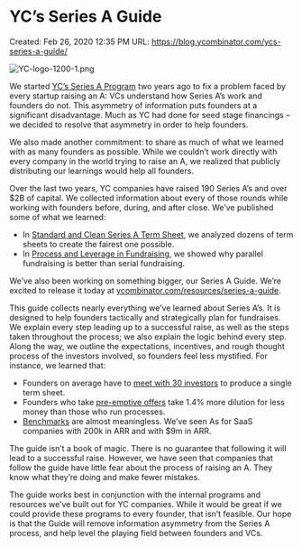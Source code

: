 # YC’s Series A Guide

Created: Feb 26, 2020 12:35 PM
URL: https://blog.ycombinator.com/ycs-series-a-guide/

![YC-logo-1200-1.png](YC%E2%80%99s%20Series%20A%20Guide%20d52da4509839417babccd697e1714a6f/YC-logo-1200-1.png)

We started [YC’s Series A Program](https://blog.ycombinator.com/yc-series-a-program/) two years ago to fix a problem faced by every startup raising an A: VCs understand how Series A’s work and founders do not. This asymmetry of information puts founders at a significant disadvantage. Much as YC had done for seed stage financings – we decided to resolve that asymmetry in order to help founders.

We also made another commitment: to share as much of what we learned with as many founders as possible. While we couldn’t work directly with every company in the world trying to raise an A, we realized that publicly distributing our learnings would help all founders.

Over the last two years, YC companies have raised 190 Series A’s and over $2B of capital. We collected information about every of those rounds while working with founders before, during, and after close. We’ve published some of what we learned:

- In [Standard and Clean Series A Term Sheet](https://blog.ycombinator.com/a-standard-and-clean-series-a-term-sheet/), we analyzed dozens of term sheets to create the fairest one possible.
- In [Process and Leverage in Fundraising](https://blog.ycombinator.com/process-and-leverage-in-fundraising/), we showed why parallel fundraising is better than serial fundraising.

We’ve also been working on something bigger, our Series A Guide. We’re excited to release it today at [ycombinator.com/resources/series-a-guide](https://www.ycombinator.com/resources/series-a-guide).

This guide collects nearly everything we’ve learned about Series A’s. It is designed to help founders tactically and strategically plan for fundraises. We explain every step leading up to a successful raise, as well as the steps taken throughout the process; we also explain the logic behind every step. Along the way, we outline the expectations, incentives, and rough thought process of the investors involved, so founders feel less mystified. For instance, we learned that:

- Founders on average have to [meet with 30 investors](https://www.ycombinator.com/resources/the-series-a-fundraising-process) to produce a single term sheet.
- Founders who take [pre-emptive offers](https://www.ycombinator.com/resources/pre-emptive-offers) take 1.4% more dilution for less money than those who run processes.
- [Benchmarks](https://www.ycombinator.com/resources/benchmarks) are almost meaningless. We’ve seen As for SaaS companies with 200k in ARR and with $9m in ARR.

The guide isn’t a book of magic. There is no guarantee that following it will lead to a successful raise. However, we have seen that companies that follow the guide have little fear about the process of raising an A. They know what they’re doing and make fewer mistakes.

The guide works best in conjunction with the internal programs and resources we’ve built out for YC companies. While it would be great if we could provide these programs to every founder, that isn’t feasible. Our hope is that the Guide will remove information asymmetry from the Series A process, and help level the playing field between founders and VCs.